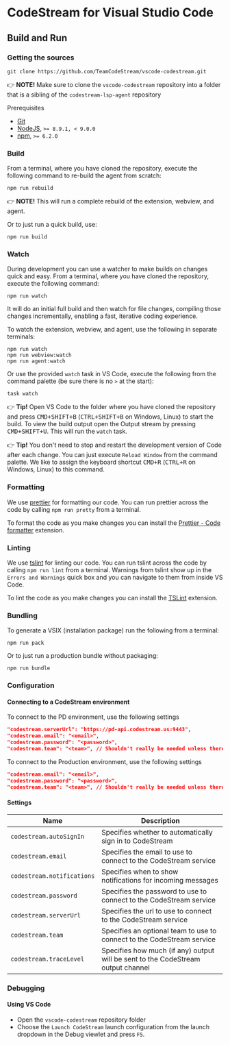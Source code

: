 # CodeStream for Visual Studio Code

## Build and Run

### Getting the sources

```
git clone https://github.com/TeamCodeStream/vscode-codestream.git
```

👉 **NOTE!** Make sure to clone the `vscode-codestream` repository into a folder that is a sibling of the `codestream-lsp-agent` repository

Prerequisites

- [Git](https://git-scm.com/)
- [NodeJS](https://nodejs.org/en/), `>= 8.9.1, < 9.0.0`
- [npm](https://npmjs.com/), `>= 6.2.0`

### Build

From a terminal, where you have cloned the repository, execute the following command to re-build the agent from scratch:

```
npm run rebuild
```

👉 **NOTE!** This will run a complete rebuild of the extension, webview, and agent.

Or to just run a quick build, use:

```
npm run build
```

### Watch

During development you can use a watcher to make builds on changes quick and easy. From a terminal, where you have cloned the repository, execute the following command:

```
npm run watch
```

It will do an initial full build and then watch for file changes, compiling those changes incrementally, enabling a fast, iterative coding experience.

To watch the extension, webview, and agent, use the following in separate terminals:

```
npm run watch
npm run webview:watch
npm run agent:watch
```

Or use the provided `watch` task in VS Code, execute the following from the command palette (be sure there is no `>` at the start):

```
task watch
```

👉 **Tip!** Open VS Code to the folder where you have cloned the repository and press <kbd>CMD+SHIFT+B</kbd> (<kbd>CTRL+SHIFT+B</kbd> on Windows, Linux) to start the build. To view the build output open the Output stream by pressing <kbd>CMD+SHIFT+U</kbd>. This will run the `watch` task.

👉 **Tip!** You don't need to stop and restart the development version of Code after each change. You can just execute `Reload Window` from the command palette. We like to assign the keyboard shortcut <kbd>CMD+R</kbd> (<kbd>CTRL+R</kbd> on Windows, Linux) to this command.

### Formatting

We use [prettier](https://prettier.io/) for formatting our code. You can run prettier across the code by calling `npm run pretty` from a terminal.

To format the code as you make changes you can install the [Prettier - Code formatter](https://marketplace.visualstudio.com/items/esbenp.prettier-vscode) extension.

### Linting

We use [tslint](https://palantir.github.io/tslint/) for linting our code. You can run tslint across the code by calling `npm run lint` from a terminal. Warnings from tslint show up in the `Errors and Warnings` quick box and you can navigate to them from inside VS Code.

To lint the code as you make changes you can install the [TSLint](https://marketplace.visualstudio.com/items/eg2.tslint) extension.

### Bundling

To generate a VSIX (installation package) run the following from a terminal:

```
npm run pack
```

Or to just run a production bundle without packaging:

```
npm run bundle
```

### Configuration

#### Connecting to a CodeStream environment

To connect to the PD environment, use the following settings

```json
"codestream.serverUrl": "https://pd-api.codestream.us:9443",
"codestream.email": "<email>",
"codestream.password": "<password>",
"codestream.team": "<team>", // Shouldn't really be needed unless there are issues and you belong to more than 1 team
```

To connect to the Production environment, use the following settings

```json
"codestream.email": "<email>",
"codestream.password": "<password>",
"codestream.team": "<team>", // Shouldn't really be needed unless there are issues and you belong to more than 1 team
```

#### Settings

| Name                       | Description                                                                      |
| -------------------------- | -------------------------------------------------------------------------------- |
| `codestream.autoSignIn`    | Specifies whether to automatically sign in to CodeStream                         |
| `codestream.email`         | Specifies the email to use to connect to the CodeStream service                  |
| `codestream.notifications` | Specifies when to show notifications for incoming messages                       |
| `codestream.password`      | Specifies the password to use to connect to the CodeStream service               |
| `codestream.serverUrl`     | Specifies the url to use to connect to the CodeStream service                    |
| `codestream.team`          | Specifies an optional team to use to connect to the CodeStream service           |
| `codestream.traceLevel`    | Specifies how much (if any) output will be sent to the CodeStream output channel |

### Debugging

#### Using VS Code

- Open the `vscode-codestream` repository folder
- Choose the `Launch CodeStream` launch configuration from the launch dropdown in the Debug viewlet and press `F5`.
